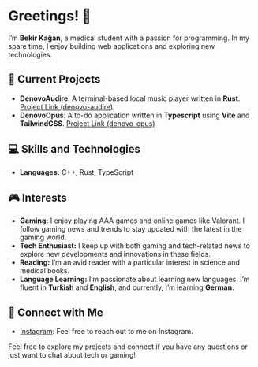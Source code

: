 # Greetings! 👋

I’m **Bekir Kağan**, a medical student with a passion for programming. In my spare time, I enjoy building web applications and exploring new technologies.

## 🚀 Current Projects
- **DenovoAudire**: A terminal-based local music player written in **Rust**. [Project Link (denovo-audire)](https://github.com/BekirKagan/denovo-audire)
- **DenovoOpus**: A to-do application written in **Typescript** using **Vite** and **TailwindCSS**. [Project Link (denovo-opus)](https://github.com/BekirKagan/denovo-opus-desktop)

## 💻 Skills and Technologies
- **Languages:** C++, Rust, TypeScript

## 🎮 Interests
- **Gaming:** I enjoy playing AAA games and online games like Valorant. I follow gaming news and trends to stay updated with the latest in the gaming world.
- **Tech Enthusiast:** I keep up with both gaming and tech-related news to explore new developments and innovations in these fields.
- **Reading:** I’m an avid reader with a particular interest in science and medical books. 
- **Language Learning:** I’m passionate about learning new languages. I’m fluent in **Turkish** and **English**, and currently, I’m learning **German**.

## 🌟 Connect with Me
- [Instagram](https://instagram.com/bekirkagankaraahmetoglu): Feel free to reach out to me on Instagram.

Feel free to explore my projects and connect if you have any questions or just want to chat about tech or gaming!
